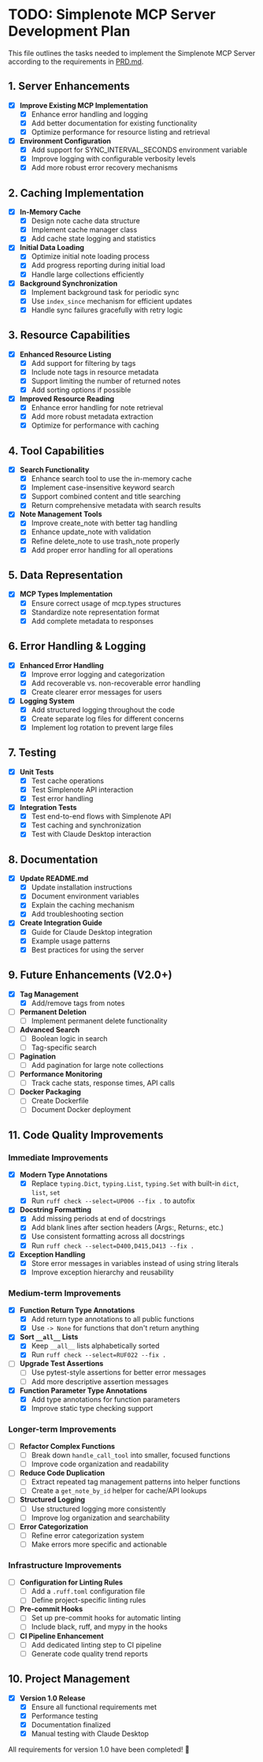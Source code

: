 # TODO: Simplenote MCP Server Development Plan

This file outlines the tasks needed to implement the Simplenote MCP Server according to the requirements in [PRD.md](./PRD.md).

## 1. Server Enhancements

- [x] **Improve Existing MCP Implementation**
  - [x] Enhance error handling and logging
  - [x] Add better documentation for existing functionality
  - [x] Optimize performance for resource listing and retrieval

- [x] **Environment Configuration**
  - [x] Add support for SYNC_INTERVAL_SECONDS environment variable
  - [x] Improve logging with configurable verbosity levels
  - [x] Add more robust error recovery mechanisms

## 2. Caching Implementation

- [x] **In-Memory Cache**
  - [x] Design note cache data structure
  - [x] Implement cache manager class
  - [x] Add cache state logging and statistics

- [x] **Initial Data Loading**
  - [x] Optimize initial note loading process
  - [x] Add progress reporting during initial load
  - [x] Handle large collections efficiently

- [x] **Background Synchronization**
  - [x] Implement background task for periodic sync
  - [x] Use `index_since` mechanism for efficient updates
  - [x] Handle sync failures gracefully with retry logic

## 3. Resource Capabilities

- [x] **Enhanced Resource Listing**
  - [x] Add support for filtering by tags
  - [x] Include note tags in resource metadata 
  - [x] Support limiting the number of returned notes
  - [x] Add sorting options if possible

- [x] **Improved Resource Reading**
  - [x] Enhance error handling for note retrieval
  - [x] Add more robust metadata extraction
  - [x] Optimize for performance with caching

## 4. Tool Capabilities

- [x] **Search Functionality**
  - [x] Enhance search tool to use the in-memory cache
  - [x] Implement case-insensitive keyword search
  - [x] Support combined content and title searching
  - [x] Return comprehensive metadata with search results

- [x] **Note Management Tools**
  - [x] Improve create_note with better tag handling
  - [x] Enhance update_note with validation
  - [x] Refine delete_note to use trash_note properly
  - [x] Add proper error handling for all operations

## 5. Data Representation

- [x] **MCP Types Implementation**
  - [x] Ensure correct usage of mcp.types structures
  - [x] Standardize note representation format
  - [x] Add complete metadata to responses

## 6. Error Handling & Logging

- [x] **Enhanced Error Handling**
  - [x] Improve error logging and categorization
  - [x] Add recoverable vs. non-recoverable error handling
  - [x] Create clearer error messages for users

- [x] **Logging System**
  - [x] Add structured logging throughout the code
  - [x] Create separate log files for different concerns
  - [x] Implement log rotation to prevent large files

## 7. Testing

- [x] **Unit Tests**
  - [x] Test cache operations
  - [x] Test Simplenote API interaction
  - [x] Test error handling

- [x] **Integration Tests**
  - [x] Test end-to-end flows with Simplenote API
  - [x] Test caching and synchronization
  - [x] Test with Claude Desktop interaction

## 8. Documentation

- [x] **Update README.md**
  - [x] Update installation instructions
  - [x] Document environment variables
  - [x] Explain the caching mechanism
  - [x] Add troubleshooting section

- [x] **Create Integration Guide**
  - [x] Guide for Claude Desktop integration
  - [x] Example usage patterns
  - [x] Best practices for using the server

## 9. Future Enhancements (V2.0+)

- [x] **Tag Management**
  - [x] Add/remove tags from notes

- [ ] **Permanent Deletion**
  - [ ] Implement permanent delete functionality

- [ ] **Advanced Search**
  - [ ] Boolean logic in search
  - [ ] Tag-specific search

- [ ] **Pagination**
  - [ ] Add pagination for large note collections

- [ ] **Performance Monitoring**
  - [ ] Track cache stats, response times, API calls

- [ ] **Docker Packaging**
  - [ ] Create Dockerfile
  - [ ] Document Docker deployment

## 11. Code Quality Improvements

### Immediate Improvements

- [x] **Modern Type Annotations**
  - [x] Replace `typing.Dict`, `typing.List`, `typing.Set` with built-in `dict`, `list`, `set`
  - [x] Run `ruff check --select=UP006 --fix .` to autofix

- [x] **Docstring Formatting**
  - [x] Add missing periods at end of docstrings
  - [x] Add blank lines after section headers (Args:, Returns:, etc.)
  - [x] Use consistent formatting across all docstrings
  - [x] Run `ruff check --select=D400,D415,D413 --fix .`

- [x] **Exception Handling**
  - [x] Store error messages in variables instead of using string literals
  - [x] Improve exception hierarchy and reusability

### Medium-term Improvements

- [x] **Function Return Type Annotations**
  - [x] Add return type annotations to all public functions
  - [x] Use `-> None` for functions that don't return anything

- [x] **Sort `__all__` Lists**
  - [x] Keep `__all__` lists alphabetically sorted
  - [x] Run `ruff check --select=RUF022 --fix .`

- [ ] **Upgrade Test Assertions**
  - [ ] Use pytest-style assertions for better error messages
  - [ ] Add more descriptive assertion messages

- [x] **Function Parameter Type Annotations**
  - [x] Add type annotations for function parameters
  - [x] Improve static type checking support

### Longer-term Improvements

- [ ] **Refactor Complex Functions**
  - [ ] Break down `handle_call_tool` into smaller, focused functions
  - [ ] Improve code organization and readability

- [ ] **Reduce Code Duplication**
  - [ ] Extract repeated tag management patterns into helper functions
  - [ ] Create a `get_note_by_id` helper for cache/API lookups

- [ ] **Structured Logging**
  - [ ] Use structured logging more consistently
  - [ ] Improve log organization and searchability

- [ ] **Error Categorization**
  - [ ] Refine error categorization system
  - [ ] Make errors more specific and actionable

### Infrastructure Improvements

- [ ] **Configuration for Linting Rules**
  - [ ] Add a `.ruff.toml` configuration file
  - [ ] Define project-specific linting rules

- [ ] **Pre-commit Hooks**
  - [ ] Set up pre-commit hooks for automatic linting
  - [ ] Include black, ruff, and mypy in the hooks

- [ ] **CI Pipeline Enhancement**
  - [ ] Add dedicated linting step to CI pipeline
  - [ ] Generate code quality trend reports

## 10. Project Management

- [x] **Version 1.0 Release**
  - [x] Ensure all functional requirements met
  - [x] Performance testing
  - [x] Documentation finalized
  - [x] Manual testing with Claude Desktop

All requirements for version 1.0 have been completed! 🎉